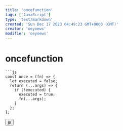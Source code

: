 ```yaml
---
title: 'oncefunction'
tags: ['JavaScript']
type: 'text/markdown'
created: 'Sun Dec 17 2023 04:49:23 GMT+0000 (GMT)'
creator: 'oeyoews'
modifier: 'oeyoews'
---
```


# oncefunction

```
```js
const once = (fn) => {
  let executed = false;
  return (...args) => {
    if (!executed) {
      executed = true;
      fn(...args);
    }
  };
};
```

<button>js</button>
```

